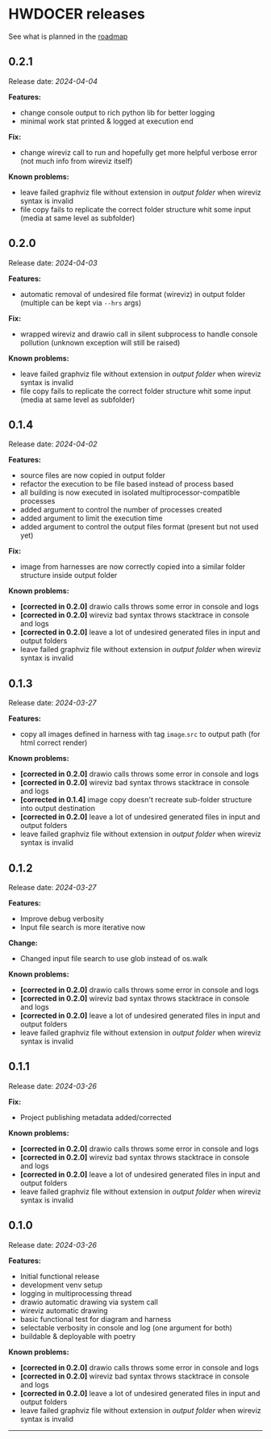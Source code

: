 # HWDOCER releases

See what is planned in the [roadmap][roadmap_file]

## 0.2.1

Release date: _2024-04-04_

**Features:**

- change console output to rich python lib for better logging
- minimal work stat printed & logged at execution end

**Fix:**

- change wireviz call to run and hopefully get more helpful verbose error (not much info from wireviz itself)

**Known problems:**

- leave failed graphviz file without extension in _output folder_ when wireviz syntax is invalid
- file copy fails to replicate the correct folder structure whit some input (media at same level as subfolder)

## 0.2.0

Release date: _2024-04-03_

**Features:**

- automatic removal of undesired file format (wireviz) in output folder (multiple can be kept via `--hrs` args)

**Fix:**

- wrapped wireviz and drawio call in silent subprocess to handle console pollution (unknown exception will still be raised)

**Known problems:**

- leave failed graphviz file without extension in _output folder_ when wireviz syntax is invalid
- file copy fails to replicate the correct folder structure whit some input (media at same level as subfolder)

## 0.1.4

Release date: _2024-04-02_

**Features:**

- source files are now copied in output folder
- refactor the execution to be file based instead of process based
- all building is now executed in isolated multiprocessor-compatible processes
- added argument to control the number of processes created
- added argument to limit the execution time
- added argument to control the output files format (present but not used yet)

**Fix:**

- image from harnesses are now correctly copied into a similar folder structure inside output folder

**Known problems:**

- **[corrected in 0.2.0]** drawio calls throws some error in console and logs
- **[corrected in 0.2.0]** wireviz bad syntax throws stacktrace in console and logs
- **[corrected in 0.2.0]** leave a lot of undesired generated files in input and output folders
- leave failed graphviz file without extension in _output folder_ when wireviz syntax is invalid

## 0.1.3

Release date: _2024-03-27_

**Features:**

- copy all images defined in harness with tag `image`.`src` to output path (for html correct render)

**Known problems:**

- **[corrected in 0.2.0]** drawio calls throws some error in console and logs
- **[corrected in 0.2.0]** wireviz bad syntax throws stacktrace in console and logs
- **[corrected in 0.1.4]** image copy doesn't recreate sub-folder structure into output destination
- **[corrected in 0.2.0]** leave a lot of undesired generated files in input and output folders
- leave failed graphviz file without extension in _output folder_ when wireviz syntax is invalid

## 0.1.2

Release date: _2024-03-27_

**Features:**

- Improve debug verbosity
- Input file search is more iterative now

**Change:**

- Changed input file search to use glob instead of os.walk

**Known problems:**

- **[corrected in 0.2.0]** drawio calls throws some error in console and logs
- **[corrected in 0.2.0]** wireviz bad syntax throws stacktrace in console and logs
- **[corrected in 0.2.0]** leave a lot of undesired generated files in input and output folders
- leave failed graphviz file without extension in _output folder_ when wireviz syntax is invalid

## 0.1.1

Release date: _2024-03-26_

**Fix:**

- Project publishing metadata added/corrected

**Known problems:**

- **[corrected in 0.2.0]** drawio calls throws some error in console and logs
- **[corrected in 0.2.0]** wireviz bad syntax throws stacktrace in console and logs
- **[corrected in 0.2.0]** leave a lot of undesired generated files in input and output folders
- leave failed graphviz file without extension in _output folder_ when wireviz syntax is invalid

## 0.1.0

Release date: _2024-03-26_

**Features:**

- Initial functional release
- development venv setup
- logging in multiprocessing thread
- drawio automatic drawing via system call
- wireviz automatic drawing
- basic functional test for diagram and harness
- selectable verbosity in console and log (one argument for both)
- buildable & deployable with poetry

**Known problems:**

- **[corrected in 0.2.0]** drawio calls throws some error in console and logs
- **[corrected in 0.2.0]** wireviz bad syntax throws stacktrace in console and logs
- **[corrected in 0.2.0]** leave a lot of undesired generated files in input and output folders
- leave failed graphviz file without extension in _output folder_ when wireviz syntax is invalid

---

[roadmap_file]: roadmap.md
